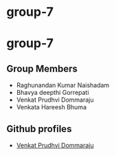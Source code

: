 # group-7

# group-7
## Group Members
- Raghunandan Kumar Naishadam
- Bhavya deepthi Gorrepati
- Venkat Prudhvi Dommaraju
- Venkata Hareesh Bhuma
## Github profiles
- [Venkat Prudhvi Dommaraju](https://github.com/prudhvi15)
